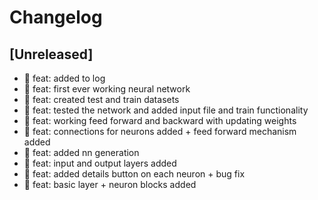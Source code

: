 # Changelog

## [Unreleased]

- 🎉 feat: added to log
- 🎉 feat: first ever working neural network
- 🎉 feat: created test and train datasets
- 🎉 feat: tested the network and added input file and train functionality
- 🎉 feat: working feed forward and backward with updating weights
- 🎉 feat: connections for neurons added + feed forward mechanism added
- 🎉 feat: added nn generation
- 🎉 feat: input and output layers added
- 🎉 feat: added details button on each neuron + bug fix
- 🎉 feat: basic layer + neuron blocks added
<!-- ## [0.0.2] - 2022-12-07

### Added

- /

### Changed

### Deprecated

### Removed

### Fixed

### Security

## [0.0.1] - 2022-12-07

- initial release -->

<!-- Links -->
<!-- [keep a changelog]: https://keepachangelog.com/en/1.0.0/
[semantic versioning]: https://semver.org/spec/v2.0.0.html -->

<!-- Versions -->
<!-- [unreleased]: https://github.com/Author/Repository/compare/v0.0.2...HEAD
[0.0.2]: https://github.com/Author/Repository/compare/v0.0.1...v0.0.2
[0.0.1]: https://github.com/Author/Repository/releases/tag/v0.0.1 -->
